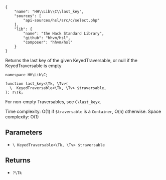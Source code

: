 ``` yamlmeta
{
    "name": "HH\\Lib\\C\\last_key",
    "sources": [
        "api-sources/hsl/src/c/select.php"
    ],
    "lib": {
        "name": "the Hack Standard Library",
        "github": "hhvm/hsl",
        "composer": "hhvm/hsl"
    }
}
```




Returns the last key of the given KeyedTraversable, or null if the
KeyedTraversable is empty




``` Hack
namespace HH\Lib\C;

function last_key<\Tk, \Tv>(
  \  KeyedTraversable<\Tk, \Tv> $traversable,
): ?\Tk;
```




For non-empty Traversables, see ` C\last_keyx `.




Time complexity: O(1) if ` $traversable ` is a `` Container ``, O(n) otherwise.
Space complexity: O(1)




## Parameters




+ ` \ KeyedTraversable<\Tk, \Tv> $traversable `




## Returns




* ` ?\Tk `
<!-- HHAPIDOC -->
